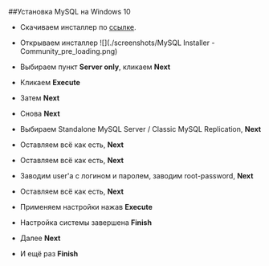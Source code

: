 ##Установка MySQL на Windows 10
* Скачиваем инсталлер по 
[ссылке](https://dev.mysql.com/get/Downloads/MySQLInstaller/mysql-installer-community-8.0.21.0.msi).

* Открываем инсталлер
![](./screenshots/MySQL Installer - Community_pre_loading.png)

* Выбираем пункт **Server only**, кликаем **Next** 
![]()

* Кликаем **Execute**
![]()

* Затем **Next** 
![]()

* Снова **Next**
![]()

* Выбираем Standalone MySQL Server / Classic MySQL Replication, **Next**
![]()

* Оставляем всё как есть, **Next**
![]()

* Оставляем всё как есть, **Next**
![]()


* Заводим user'а с логином и паролем, заводим root-password, **Next**
![]()

* Оставляем всё как есть, **Next**
![]()

* Применяем настройки нажав **Execute**
![]()

* Настройка системы завершена **Finish**
![]()

* Далее **Next**

* И ещё раз **Finish**


